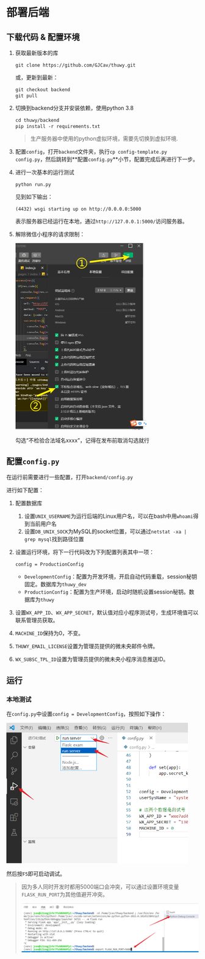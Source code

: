 # 部署后端

## 下载代码 & 配置环境

1. 获取最新版本的库

    ```shell
    git clone https://github.com/GJCav/thuwy.git
    ```

    或，更新到最新：

    ```shell
    git checkout backend
    git pull
    ```

  

2. 切换到backend分支并安装依赖，使用python 3.8

   ```shell
   cd thuwy/backend
   pip install -r requirements.txt
   ```

   > 生产服务器中使用的python虚拟环境，需要先切换到虚拟环境.

3. 配置`config`，打开`backend`文件夹，执行`cp config-template.py config.py`，然后跳转到**配置`config.py`**小节，配置完成后再进行下一步。

4. 进行一次基本的运行测试

   ```chell
   python run.py
   ```

   见到如下输出：

   ```
   (4432) wsgi starting up on http://0.0.0.0:5000
   ```

   表示服务器已经运行在本地，通过`http://127.0.0.1:5000/`访问服务器。

5. 解除微信小程序的请求限制：

   <img src="./nolimit.png" style="zoom:50%;" />

   勾选“不检验合法域名xxxx”，记得在发布前取消勾选就行

   

## 配置`config.py`

在运行前需要进行一些配置，打开`backend/config.py`

进行如下配置：

1. 配置数据库

    1. 设置`UNIX_USERNAME`为运行后端的Linux用户名，可以在bash中用`whoami`得到当前用户名
    2. 设置`DB_UNIX_SOCK`为MySQL的socket位置，可以通过`netstat -xa | grep mysql`找到路径位置
    
4. 设置运行环境，将下一行代码改为下列配置列表其中一项：
    ```
    config = ProductionConfig
    ```

    * `DevelopmentConfig`：配置为开发环境，开启自动代码重载，session秘钥固定。数据库为`thuwy_dev`
    * `ProductionConfig`：配置为生产环境，启动时随机设置session秘钥。数据库为`thuwy`
    
2. 设置`WX_APP_ID`、`WX_APP_SECRET`，默认值对应小程序测试号，生成环境值可以联系管理员获取。

4. `MACHINE_ID`保持为0，不变。

5. `THUWY_EMAIL_LICENSE`设置为管理员提供的微未央邮件令牌。

3. `WX_SUBSC_TPL_ID`设置为管理员提供的微未央小程序消息推送ID。



## 运行

### 本地测试

在`config.py`中设置`config = DevelopmentConfig`，按照如下操作：

<img src="vsdebug.png" style="zoom: 67%;" />

然后按`F5`即可启动调试。

> 因为多人同时开发时都用5000端口会冲突，可以通过设置环境变量 `FLASK_RUN_PORT`为其他值避开冲突。
>
> <img src="vssetport.png" style="zoom: 80%;" />





